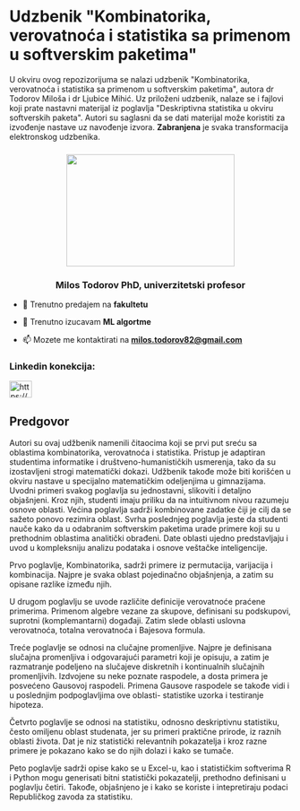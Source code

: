 # Udzbenik "Kombinatorika, verovatnoća i statistika sa primenom u softverskim paketima"

U okviru ovog repozizorijuma se nalazi udzbenik "Kombinatorika, verovatnoća i statistika sa primenom u softverskim paketima", autora dr Todorov Miloša i dr Ljubice Mihić. Uz priloženi udzbenik, nalaze se i fajlovi koji prate nastavni materijal iz poglavlja "Deskriptivna statistika u okviru softverskih paketa". Autori su saglasni da se dati materijal može koristiti za izvođenje nastave uz navođenje izvora. **Zabranjena** je svaka transformacija elektronskog udzbenika.


<div align="center">
 <h3>
	<img src="https://miro.medium.com/max/720/1*CDj-lEsfn9HAbpMSNmziLQ.gif"      width="300" 
     height="200"/>
</h3>
</div>


<h3 align="center">Milos Todorov PhD, univerzitetski profesor</h3>

- 🔭 Trenutno predajem na **fakultetu**

- 🌱 Trenutno izucavam **ML algortme**

- 📫 Mozete me kontaktirati na **milos.todorov82@gmail.com**


<h3 align="left">Linkedin konekcija:</h3>
<p align="left">
<a href="https://www.linkedin.com/in/milos-todorov-phd-2bb4a6201/" target="blank"><img align="center" img src="https://raw.githubusercontent.com/rahuldkjain/github-profile-readme-generator/master/src/images/icons/Social/linked-in-alt.svg" alt="https://www.linkedin.com/in/milos-todorov-phd-2bb4a6201/" height="30" width="40" /></a>
</p>


## Predgovor 
Autori su ovaj udžbenik namenili čitaocima koji se prvi put sreću sa oblastima kombinatorika, verovatnoća i statistika. Pristup je adaptiran studentima informatike i društveno-humanističkih usmerenja, tako da su izostavljeni strogi matematički dokazi. Udžbenik takođe može biti korišćen u okviru nastave u specijalno matematičkim odeljenjima u gimnazijama.  Uvodni primeri svakog poglavlja su jednostavni, slikoviti i detaljno objašnjeni. Kroz njih, studenti imaju priliku da na intuitivnom nivou razumeju osnove oblasti. Većina poglavlja sadrži kombinovane zadatke čiji je cilj da se sažeto ponovo rezimira oblast.  Svrha poslednjeg poglavlja jeste da studenti nauče kako da u odabranim softverskim paketima urade primere koji su u prethodnim oblastima analitički obrađeni. Date oblasti ujedno predstavljaju i uvod u kompleksniju analizu podataka i osnove veštačke inteligencije.

Prvo poglavlje, Kombinatorika, sadrži primere iz permutacija, varijacija i kombinacija. Najpre je svaka oblast pojedinačno objašnjenja, a zatim su opisane razlike između njih. 

U drugom poglavlju se uvode različite definicije verovatnoće praćene primerima. Primenom algebre vezane za skupove, definisani su podskupovi, suprotni (komplemantarni) događaji. Zatim slede oblasti uslovna verovatnoća, totalna verovatnoća i Bajesova formula.

Treće poglavlje se odnosi na clučajne promenljive. Najpre je definisana slučajna promenljiva i odgovarajući parametri koji je opisuju, a zatim je razmatranje podeljeno na slučajeve diskretnih i kontinualnih slučajnih promenljivih. Izdvojene su neke poznate raspodele, a dosta primera je posvećeno Gausovoj raspodeli. Primena Gausove raspodele se takođe vidi i u poslednjim podpoglavljima ove oblasti- statistike uzorka i testiranje hipoteza.  

Četvrto poglavlje se odnosi na statistiku, odnosno deskriptivnu statistiku, često omiljenu oblast studenata, jer su primeri praktične prirode, iz raznih oblasti života. Dat je niz statistički relevantnih pokazatelja i kroz razne primere je pokazano kako se do njih dolazi i kako se tumače. 

Peto poglavlje sadrži opise kako se u Excel-u, kao i statističkim softverima  R i Python mogu generisati bitni statistički pokazatelji, prethodno definisani u poglavlju četiri. Takođe, objašnjeno je i kako se koriste i intepretiraju podaci Republičkog zavoda za statistiku. 
